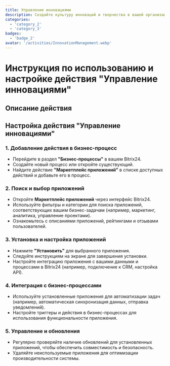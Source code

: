 ```yaml
---
title: Управление инновациями
description: Создайте культуру инноваций и творчества в вашей организации.
categories: 
  - 'category_2'
  - 'category_3'
badges:
  - 'badge_2'
avatar: '/activities/InnovationManagement.webp'
---
```

# Инструкция по использованию и настройке действия "Управление инновациями"

## Описание действия

## **Настройка действия "Управление инновациями"**

### 1. Добавление действия в бизнес-процесс
- Перейдите в раздел **"Бизнес-процессы"** в вашем Bitrix24.
- Создайте новый процесс или откройте существующий.
- Найдите действие **"Маркетплейс приложений"** в списке доступных действий и добавьте его в процесс.

### 2. Поиск и выбор приложений
- Откройте **Маркетплейс приложений** через интерфейс Bitrix24.
- Используйте фильтры и категории для поиска приложений, соответствующих вашим бизнес-задачам (например, маркетинг, аналитика, управление проектами).
- Ознакомьтесь с описаниями приложений, рейтингами и отзывами пользователей.

### 3. Установка и настройка приложений
- Нажмите **"Установить"** для выбранного приложения.
- Следуйте инструкциям на экране для завершения установки.
- Настройте интеграцию приложения с вашими данными и процессами в Bitrix24 (например, подключение к CRM, настройка API).

### 4. Интеграция с бизнес-процессами
- Используйте установленные приложения для автоматизации задач (например, автоматическая синхронизация данных, отправка уведомлений).
- Настройте триггеры и действия в бизнес-процессах для использования функциональности приложения.

### 5. Управление и обновления
- Регулярно проверяйте наличие обновлений для установленных приложений, чтобы обеспечить совместимость и безопасность.
- Удаляйте неиспользуемые приложения для оптимизации производительности системы.